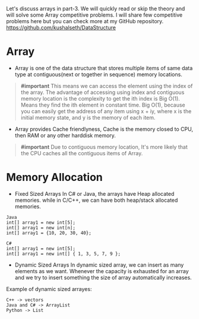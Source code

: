 Let's discuss arrays in part-3. We will quickly read or skip the theory and will solve some Array competitive problems. I will share few competitive problems here but you can check more at my GitHub repository. https://github.com/kushalseth/DataStructure

# Array

- Array is one of the data structure that stores multiple items of same data type at contiguous(next or together in sequence) memory locations.

> **#important** This means we can access the element using the index of the array. The advantage of accessing using index and contiguous memory location is the complexity to get the ith index is Big O(1). Means they find the ith element in constant time. Big O(1), because you can easily get the address of any item using x + iy, where x is the initial memory state, and y is the memory of each item.

- Array provides Cache friendlyness, Cache is the memory closed to CPU, then RAM or any other harddisk memory.

> **#important** Due to contiguous memory location, It's more likely that the CPU caches all the contiguous items of Array.

# Memory Allocation

- Fixed Sized Arrays
  In C# or Java, the arrays have Heap allocated memories. while in C/C++, we can have both heap/stack allocated memories.

```
Java
int[] array1 = new int[5];
int[] array1 = new int[n];
int[] array1 = {10, 20, 30, 40};

C#
int[] array1 = new int[5];
int[] array1 = new int[] { 1, 3, 5, 7, 9 };
```

- Dynamic Sized Arrays
  In dynamic sized array, we can insert as many elements as we want. Whenever the capacity is exhausted for an array and we try to insert something the size of array automatically increases.

Example of dynamic sized arrayes:

```
C++ -> vectors
Java and C# -> ArrayList
Python -> List
```
